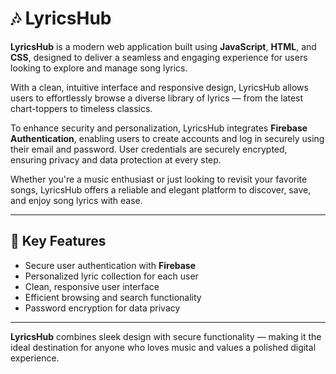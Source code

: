 # 🎶 LyricsHub

**LyricsHub** is a modern web application built using **JavaScript**, **HTML**, and **CSS**, designed to deliver a seamless and engaging experience for users looking to explore and manage song lyrics. 

With a clean, intuitive interface and responsive design, LyricsHub allows users to effortlessly browse a diverse library of lyrics — from the latest chart-toppers to timeless classics.

To enhance security and personalization, LyricsHub integrates **Firebase Authentication**, enabling users to create accounts and log in securely using their email and password. User credentials are securely encrypted, ensuring privacy and data protection at every step.

Whether you're a music enthusiast or just looking to revisit your favorite songs, LyricsHub offers a reliable and elegant platform to discover, save, and enjoy song lyrics with ease.

---

## 🔐 Key Features

- Secure user authentication with **Firebase**
- Personalized lyric collection for each user
- Clean, responsive user interface
- Efficient browsing and search functionality
- Password encryption for data privacy

---

**LyricsHub** combines sleek design with secure functionality — making it the ideal destination for anyone who loves music and values a polished digital experience.

